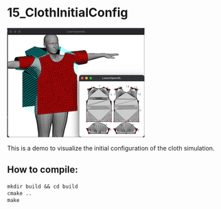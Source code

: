 # 15_ClothInitialConfig

![](thumbnail.png)

This is a demo to visualize the initial configuration of the cloth simulation. 

## How to compile:
```
mkdir build && cd build
cmake ..
make
```

